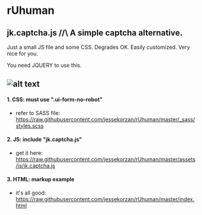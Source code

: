 # rUhuman
## jk.captcha.js /\/\ A simple captcha alternative. 
Just a small JS file and some CSS. Degrades OK. Easily customized. Very nice for you.

You need JQUERY to use this.

![alt text](https://github.com/jessekorzan/rUhuman/blob/master/assets/img/pMm2ycJPxl.gif "diagram")
---
#### 1. CSS: must use ".ui-form-no-robot"
- refer to SASS file: https://raw.githubusercontent.com/jessekorzan/rUhuman/master/_sass/styles.scss

#### 2. JS: include "jk.captcha.js"
- get it here: https://raw.githubusercontent.com/jessekorzan/rUhuman/master/assets/js/jk.captcha.js

#### 3. HTML: markup example
- it's all good: https://raw.githubusercontent.com/jessekorzan/rUhuman/master/index.html
